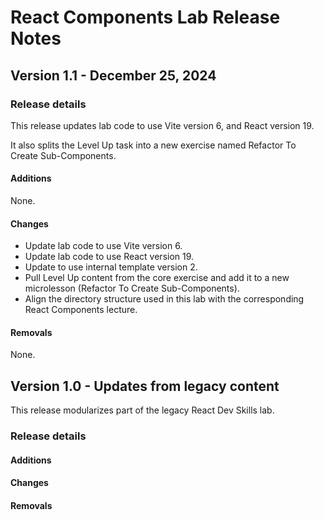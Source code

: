 <h1>
  <span class="headline">React Components Lab</span>
  <span class="subhead">Release Notes</span>
</h1>

## Version 1.1 - December 25, 2024

### Release details

This release updates lab code to use Vite version 6, and React version 19.

It also splits the Level Up task into a new exercise named Refactor To Create Sub-Components.

#### Additions

None.

#### Changes

- Update lab code to use Vite version 6.
- Update lab code to use React version 19.
- Update to use internal template version 2.
- Pull Level Up content from the core exercise and add it to a new microlesson (Refactor To Create Sub-Components).
- Align the directory structure used in this lab with the corresponding React Components lecture.

#### Removals

None.

## Version 1.0 - Updates from legacy content

This release modularizes part of the legacy React Dev Skills lab.

### Release details

#### Additions

#### Changes

#### Removals
